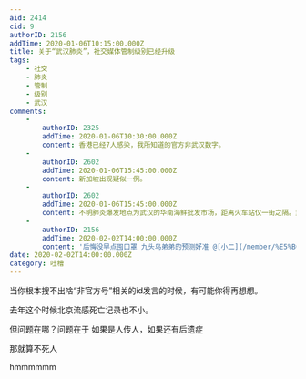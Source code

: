 ```yaml
---
aid: 2414
cid: 9
authorID: 2156
addTime: 2020-01-06T10:15:00.000Z
title: 关于“武汉肺炎”，社交媒体管制级别已经升级
tags:
    - 社交
    - 肺炎
    - 管制
    - 级别
    - 武汉
comments:
    -
        authorID: 2325
        addTime: 2020-01-06T10:30:00.000Z
        content: 香港已经7人感染，我所知道的官方非武汉数字。
    -
        authorID: 2602
        addTime: 2020-01-06T15:45:00.000Z
        content: 新加坡出现疑似一例。
    -
        authorID: 2602
        addTime: 2020-01-06T15:45:00.000Z
        content: 不明肺炎爆发地点为武汉的华南海鲜批发市场，距离火车站仅一街之隔。武汉又为中国铁路第一枢纽，确实应该保持警惕。
    -
        authorID: 2156
        addTime: 2020-02-02T14:00:00.000Z
        content: '后悔没早点囤口罩 九头鸟弟弟的预测好准 @[小二](/member/%E5%B0%8F%E4%BA%8C)'
date: 2020-02-02T14:00:00.000Z
category: 吐槽
---
```


当你根本搜不出啥“非官方号”相关的id发言的时候，有可能你得再想想。

去年这个时候北京流感死亡记录也不小。

但问题在哪？问题在于 如果是人传人，如果还有后遗症

那就算不死人

hmmmmmm

